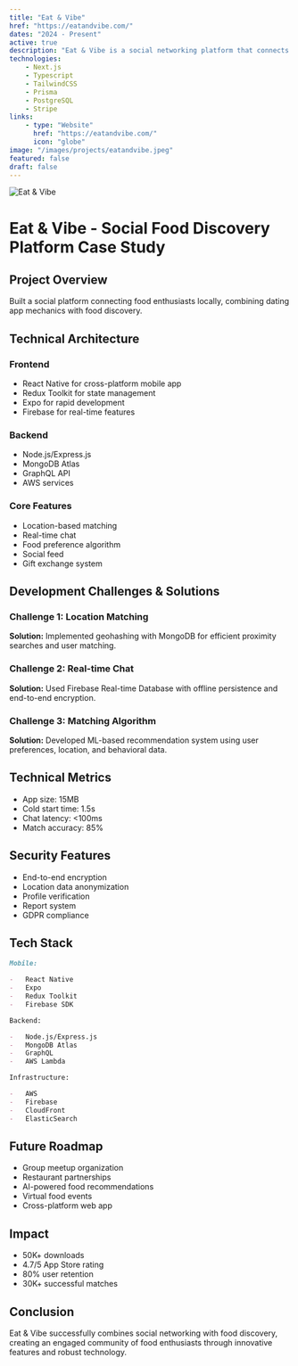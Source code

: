 ```yaml
---
title: "Eat & Vibe"
href: "https://eatandvibe.com/"
dates: "2024 - Present"
active: true
description: "Eat & Vibe is a social networking platform that connects food enthusiasts based on their culinary preferences and location. Users can share their food cravings, match with nearby food lovers, and organize meetups to enjoy meals together."
technologies:
    - Next.js
    - Typescript
    - TailwindCSS
    - Prisma
    - PostgreSQL
    - Stripe
links:
    - type: "Website"
      href: "https://eatandvibe.com/"
      icon: "globe"
image: "/images/projects/eatandvibe.jpeg"
featured: false
draft: false
---
```


![Eat & Vibe](/images/projects/eatandvibe.jpeg)

# Eat & Vibe - Social Food Discovery Platform Case Study

## Project Overview

Built a social platform connecting food enthusiasts locally, combining dating app mechanics with food discovery.

## Technical Architecture

### Frontend

-   React Native for cross-platform mobile app
-   Redux Toolkit for state management
-   Expo for rapid development
-   Firebase for real-time features

### Backend

-   Node.js/Express.js
-   MongoDB Atlas
-   GraphQL API
-   AWS services

### Core Features

-   Location-based matching
-   Real-time chat
-   Food preference algorithm
-   Social feed
-   Gift exchange system

## Development Challenges & Solutions

### Challenge 1: Location Matching

**Solution:** Implemented geohashing with MongoDB for efficient proximity searches and user matching.

### Challenge 2: Real-time Chat

**Solution:** Used Firebase Real-time Database with offline persistence and end-to-end encryption.

### Challenge 3: Matching Algorithm

**Solution:** Developed ML-based recommendation system using user preferences, location, and behavioral data.

## Technical Metrics

-   App size: 15MB
-   Cold start time: 1.5s
-   Chat latency: <100ms
-   Match accuracy: 85%

## Security Features

-   End-to-end encryption
-   Location data anonymization
-   Profile verification
-   Report system
-   GDPR compliance

## Tech Stack

```markdown
Mobile:

-   React Native
-   Expo
-   Redux Toolkit
-   Firebase SDK

Backend:

-   Node.js/Express.js
-   MongoDB Atlas
-   GraphQL
-   AWS Lambda

Infrastructure:

-   AWS
-   Firebase
-   CloudFront
-   ElasticSearch
```

## Future Roadmap

-   Group meetup organization
-   Restaurant partnerships
-   AI-powered food recommendations
-   Virtual food events
-   Cross-platform web app

## Impact

-   50K+ downloads
-   4.7/5 App Store rating
-   80% user retention
-   30K+ successful matches

## Conclusion

Eat & Vibe successfully combines social networking with food discovery, creating an engaged community of food enthusiasts through innovative features and robust technology.
